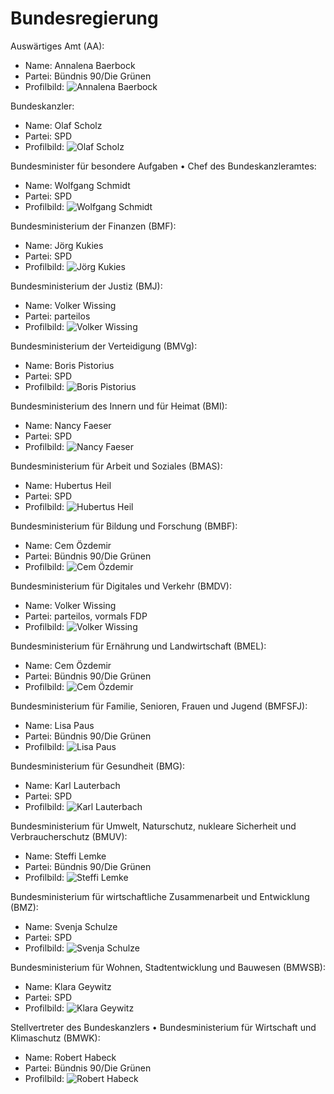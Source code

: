 # Bundesregierung

Auswärtiges Amt (AA):
* Name: Annalena Baerbock
* Partei: Bündnis 90/Die Grünen
* Profilbild: ![Annalena Baerbock](https://upload.wikimedia.org/wikipedia/commons/thumb/1/17/Meeting_between_N._Dendias_and_A._Baerbock_at_the_Munich_Security_Conference_%2849535210281%29_%28cropped%29.jpg/400px-Meeting_between_N._Dendias_and_A._Baerbock_at_the_Munich_Security_Conference_%2849535210281%29_%28cropped%29.jpg)

Bundeskanzler:
* Name: Olaf Scholz
* Partei: SPD
* Profilbild: ![Olaf Scholz](https://upload.wikimedia.org/wikipedia/commons/thumb/7/74/Olaf_Scholz_-_Deutscher_Radiopreis_2016_01.jpg/400px-Olaf_Scholz_-_Deutscher_Radiopreis_2016_01.jpg)

Bundesminister für besondere Aufgaben • Chef des Bundeskanzleramtes:
* Name: Wolfgang Schmidt
* Partei: SPD
* Profilbild: ![Wolfgang Schmidt](https://upload.wikimedia.org/wikipedia/commons/thumb/b/b0/Wolfgang_Schmidt%2C_Kimberly_Emerson%2C_and_John_B._Emerson%2C_4th_of_July_2014_%28cropped%29.jpg/400px-Wolfgang_Schmidt%2C_Kimberly_Emerson%2C_and_John_B._Emerson%2C_4th_of_July_2014_%28cropped%29.jpg)

Bundesministerium der Finanzen (BMF):
* Name: Jörg Kukies
* Partei: SPD
* Profilbild: ![Jörg Kukies](https://upload.wikimedia.org/wikipedia/commons/thumb/d/de/J%C3%B6rg_Kukies_at_World_Economic_Forum_Davos_2023_%283x4_cropped%29.png/400px-J%C3%B6rg_Kukies_at_World_Economic_Forum_Davos_2023_%283x4_cropped%29.png)

Bundesministerium der Justiz (BMJ):
* Name: Volker Wissing
* Partei: parteilos
* Profilbild: ![Volker Wissing](https://upload.wikimedia.org/wikipedia/commons/thumb/4/4e/Volker_Wissing-2632.jpg/400px-Volker_Wissing-2632.jpg)

Bundesministerium der Verteidigung (BMVg):
* Name: Boris Pistorius
* Partei: SPD
* Profilbild: ![Boris Pistorius](https://upload.wikimedia.org/wikipedia/commons/thumb/3/39/Boris_Pistorius_%282019%29_%28cropped%29.jpg/400px-Boris_Pistorius_%282019%29_%28cropped%29.jpg)

Bundesministerium des Innern und für Heimat (BMI):
* Name: Nancy Faeser
* Partei: SPD
* Profilbild: ![Nancy Faeser](https://upload.wikimedia.org/wikipedia/commons/thumb/3/3a/Portr%C3%A4t_von_Nancy_Faeser_2023_%28cropped%29.jpg/400px-Portr%C3%A4t_von_Nancy_Faeser_2023_%28cropped%29.jpg)

Bundesministerium für Arbeit und Soziales (BMAS):
* Name: Hubertus Heil
* Partei: SPD
* Profilbild: ![Hubertus Heil](https://upload.wikimedia.org/wikipedia/commons/thumb/5/5e/Landtagswahl_Nds_2013_by_Stepro_IMG_9157_%28cropped%29.JPG/400px-Landtagswahl_Nds_2013_by_Stepro_IMG_9157_%28cropped%29.JPG)

Bundesministerium für Bildung und Forschung (BMBF):
* Name: Cem Özdemir
* Partei: Bündnis 90/Die Grünen
* Profilbild: ![Cem Özdemir](https://upload.wikimedia.org/wikipedia/commons/thumb/d/dc/Cem_%C3%96zdemir_MdB_%28cropped%29.jpg/400px-Cem_%C3%96zdemir_MdB_%28cropped%29.jpg)

Bundesministerium für Digitales und Verkehr (BMDV):
* Name: Volker Wissing
* Partei: parteilos, vormals FDP
* Profilbild: ![Volker Wissing](https://upload.wikimedia.org/wikipedia/commons/thumb/4/4e/Volker_Wissing-2632.jpg/400px-Volker_Wissing-2632.jpg)

Bundesministerium für Ernährung und Landwirtschaft (BMEL):
* Name: Cem Özdemir
* Partei: Bündnis 90/Die Grünen
* Profilbild: ![Cem Özdemir](https://upload.wikimedia.org/wikipedia/commons/thumb/d/dc/Cem_%C3%96zdemir_MdB_%28cropped%29.jpg/400px-Cem_%C3%96zdemir_MdB_%28cropped%29.jpg)

Bundesministerium für Familie, Senioren, Frauen und Jugend (BMFSFJ):
* Name: Lisa Paus
* Partei: Bündnis 90/Die Grünen
* Profilbild: ![Lisa Paus](https://upload.wikimedia.org/wikipedia/commons/thumb/0/0f/2020-02-14_Lisa_Paus_%28KPFC%29_01.jpg/400px-2020-02-14_Lisa_Paus_%28KPFC%29_01.jpg)

Bundesministerium für Gesundheit (BMG):
* Name: Karl Lauterbach
* Partei: SPD
* Profilbild: ![Karl Lauterbach](https://upload.wikimedia.org/wikipedia/commons/thumb/7/73/MJK_67610_Karl_Lauterbach_%28Bundestag_2020%29.jpg/400px-MJK_67610_Karl_Lauterbach_%28Bundestag_2020%29.jpg)

Bundesministerium für Umwelt, Naturschutz, nukleare Sicherheit und Verbraucherschutz (BMUV):
* Name: Steffi Lemke
* Partei: Bündnis 90/Die Grünen
* Profilbild: ![Steffi Lemke](https://upload.wikimedia.org/wikipedia/commons/thumb/d/de/WLP14-ri-0758-_Steffi_Lemke_%28B%C3%BCndnis_90-Die_Gr%C3%BCnen%29.jpg/400px-WLP14-ri-0758-_Steffi_Lemke_%28B%C3%BCndnis_90-Die_Gr%C3%BCnen%29.jpg)

Bundesministerium für wirtschaftliche Zusammenarbeit und Entwicklung (BMZ):
* Name: Svenja Schulze
* Partei: SPD
* Profilbild: ![Svenja Schulze](https://upload.wikimedia.org/wikipedia/commons/thumb/a/ab/2493ri_SPD%2C_Svenja_Schulze.jpg/400px-2493ri_SPD%2C_Svenja_Schulze.jpg)

Bundesministerium für Wohnen, Stadtentwicklung und Bauwesen (BMWSB):
* Name: Klara Geywitz
* Partei: SPD
* Profilbild: ![Klara Geywitz](https://upload.wikimedia.org/wikipedia/commons/thumb/d/db/16-03-09-Klara-Geywitz_RR26591.jpg/400px-16-03-09-Klara-Geywitz_RR26591.jpg)

Stellvertreter des Bundeskanzlers • Bundesministerium für Wirtschaft und Klimaschutz (BMWK):
* Name: Robert Habeck
* Partei: Bündnis 90/Die Grünen
* Profilbild: ![Robert Habeck](https://upload.wikimedia.org/wikipedia/commons/thumb/1/16/Maischberger_-_2018-06-20-6558_%28cropped%29.jpg/400px-Maischberger_-_2018-06-20-6558_%28cropped%29.jpg)
